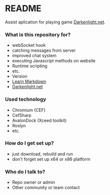 # README #

Assist aplication for playing game [Darkenlight.net](http://darkenlight:8082/).

### What is this repository for? ###

* webSocket hook
* catching messages from server
* improved chat system
* executing Javascript methods on website
* Runtime scripting
* etc.
* Version
* [Learn Markdown](https://bitbucket.org/tutorials/markdowndemo)
* [Darkenlight.net](http://darkenlight:8082/)

### Used technology ###

* Chromium (CEF)
* CefSharp
* AvalonDock (Xceed toolkit)
* Roslyn
* etc.

### How do I get set up? ###

* just download, rebuild and run
* don't forget set up x64 or x86 platform

### Who do I talk to? ###

* Repo owner or admin
* Other community or team contact